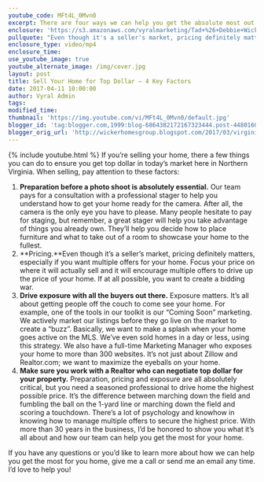 ```yaml
---
youtube_code: MFt4L_0Mvn0
excerpt: There are four ways we can help you get the absolute most out of your home sale.
enclosure: 'https://s3.amazonaws.com/vyralmarketing/Tad+%26+Debbie+Wicker/Virginia+Real+Estate-+4+Ways+We+Help+You+Maximize+Your+Home+Sale.mp4'
pullquote: "Even though it's a seller's market, pricing definitely matters."
enclosure_type: video/mp4
enclosure_time:
use_youtube_image: true
youtube_alternate_image: /img/cover.jpg
layout: post
title: Sell Your Home for Top Dollar – 4 Key Factors
date: 2017-04-11 10:00:00
author: Vyral Admin
tags:
modified_time:
thumbnail: 'https://img.youtube.com/vi/MFt4L_0Mvn0/default.jpg'
blogger_id: 'tag:blogger.com,1999:blog-6864382172167323444.post-4480160267791498127'
blogger_orig_url: 'http://wickerhomesgroup.blogspot.com/2017/03/virginia-real-estate-4-ways-we-help-you.html'
---
```



{% include youtube.html %} If you’re selling your home, there a few things you can do to ensure you get top dollar in today’s market here in Northern Virginia. When selling, pay attention to these factors:

1. **Preparation before a photo shoot is absolutely essential.** Our team pays for a consultation with a professional stager to help you understand how to get your home ready for the camera. After all, the camera is the only eye you have to please. Many people hesitate to pay for staging, but remember, a great stager will help you take advantage of things you already own. They’ll help you decide how to place furniture and what to take out of a room to showcase your home to the fullest.
2. **Pricing.**Even though it’s a seller’s market, pricing definitely matters, especially if you want multiple offers for your home. Focus your price on where it will actually sell and it will encourage multiple offers to drive up the price of your home. If at all possible, you want to create a bidding war.
3. **Drive exposure with all the buyers out there.** Exposure matters. It’s all about getting people off the couch to come see your home. For example, one of the tools in our toolkit is our “Coming Soon” marketing. We actively market our listings before they go live on the market to create a “buzz”. Basically, we want to make a splash when your home goes active on the MLS. We’ve even sold homes in a day or less, using this strategy. We also have a full-time Marketing Manager who exposes your home to more than 300 websites. It’s not just about Zillow and Realtor.com; we want to maximize the eyeballs on your home.
4. **Make sure you work with a Realtor who can negotiate top dollar for your property.** Preparation, pricing and exposure are all absolutely critical, but you need a seasoned professional to drive home the highest possible price. It’s the difference between marching down the field and fumbling the ball on the 1-yard line or marching down the field and scoring a touchdown. There’s a lot of psychology and knowhow in knowing how to manage multiple offers to secure the highest price. With more than 30 years in the business, I’d be honored to show you what it’s all about and how our team can help you get the most for your home.

If you have any questions or you’d like to learn more about how we can help you get the most for you home, give me a call or send me an email any time. I’d love to help you!